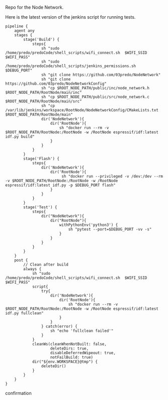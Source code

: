 Repo for the Node Network.

Here is the latest version of the jenkins script for running tests.

    pipeline {
        agent any
        stages {
            stage('Build') {
                steps{
                    sh "sudo /home/predo/predoCode/shell_scripts/wifi_connect.sh  $WIFI_SSID $WIFI_PASS"
                    sh "sudo /home/predo/predoCode/shell_scripts/jenkins_permissions.sh $DEBUG_PORT"
                    sh "git clone https://github.com/03predo/NodeNetwork"
                    sh "git clone https://github.com/03predo/NodeNetworkConfig"
                    sh "cp $ROOT_NODE_PATH/public/inc/node_network.h  $ROOT_NODE_PATH/RootNode/main/inc"
                    sh "cp $ROOT_NODE_PATH/public/src/node_network.c  $ROOT_NODE_PATH/RootNode/main/src"
                    sh "cp /var/lib/jenkins/workspace/RootNode/NodeNetworkConfig/CMakeLists.txt $ROOT_NODE_PATH/RootNode/main"
                    dir('NodeNetwork'){
                        dir('RootNode'){
                            sh "docker run --rm -v $ROOT_NODE_PATH/RootNode:/RootNode -w /RootNode espressif/idf:latest idf.py build"
                        }
                    }
                }
            }
            stage('Flash') {
                steps{
                    dir('NodeNetwork'){
                        dir('RootNode'){
                             sh "docker run --privileged -v /dev:/dev --rm -v $ROOT_NODE_PATH/RootNode:/RootNode -w /RootNode espressif/idf:latest idf.py -p $DEBUG_PORT flash"
                        }
                    }
                }
            }
            stage('Test') {
                steps{
                    dir("NodeNetwork"){
                        dir("RootNode"){
                            withPythonEnv('python3') {
                                sh "pytest --port=$DEBUG_PORT -vv -s"
                            }
                        }
                    }
                }
            }
        }
        post {
            // Clean after build
            always {
                sh "sudo /home/predo/predoCode/shell_scripts/wifi_connect.sh  $WIFI_SSID $WIFI_PASS"
                script{
                    try{
                        dir('NodeNetwork'){
                            dir('RootNode'){
                                sh "docker run --rm -v $ROOT_NODE_PATH/RootNode:/RootNode -w /RootNode espressif/idf:latest idf.py fullclean"
                            }
                        }
                    } catch(error) {
                        sh "echo 'fullclean failed'"
                    }
                }
                cleanWs(cleanWhenNotBuilt: false,
                        deleteDirs: true,
                        disableDeferredWipeout: true,
                        notFailBuild: true)
                dir("${env.WORKSPACE}@tmp") {
                    deleteDir()
                }
            }
        }
    }
confirmation
